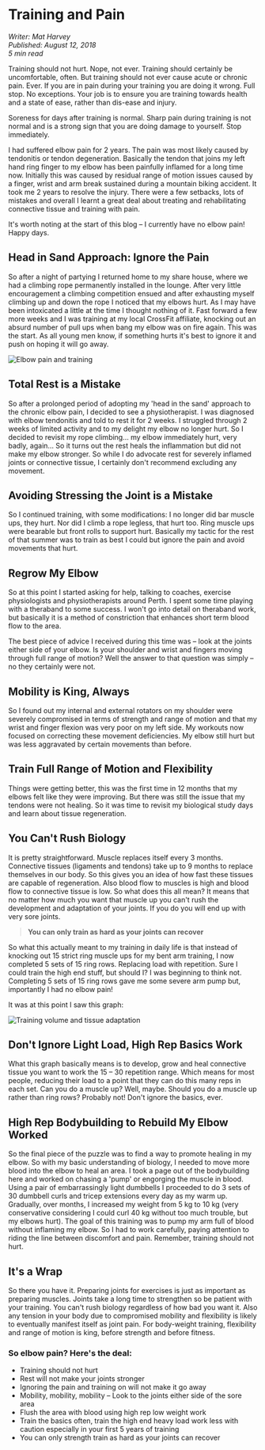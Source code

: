 # Training and Pain

*Writer: Mat Harvey*  
*Published: August 12, 2018*  
*5 min read*

Training should not hurt. Nope, not ever. Training should certainly be uncomfortable, often. But training should not ever cause acute or chronic pain. Ever. If you are in pain during your training you are doing it wrong. Full stop. No exceptions. Your job is to ensure you are training towards health and a state of ease, rather than dis-ease and injury.

Soreness for days after training is normal. Sharp pain during training is not normal and is a strong sign that you are doing damage to yourself. Stop immediately.

I had suffered elbow pain for 2 years. The pain was most likely caused by tendonitis or tendon degeneration. Basically the tendon that joins my left hand ring finger to my elbow has been painfully inflamed for a long time now. Initially this was caused by residual range of motion issues caused by a finger, wrist and arm break sustained during a mountain biking accident. It took me 2 years to resolve the injury. There were a few setbacks, lots of mistakes and overall I learnt a great deal about treating and rehabilitating connective tissue and training with pain.

It's worth noting at the start of this blog – I currently have no elbow pain! Happy days.

## Head in Sand Approach: Ignore the Pain

So after a night of partying I returned home to my share house, where we had a climbing rope permanently installed in the lounge. After very little encouragement a climbing competition ensued and after exhausting myself climbing up and down the rope I noticed that my elbows hurt. As I may have been intoxicated a little at the time I thought nothing of it. Fast forward a few more weeks and I was training at my local CrossFit affiliate, knocking out an absurd number of pull ups when bang my elbow was on fire again. This was the start. As all young men know, if something hurts it's best to ignore it and push on hoping it will go away.

![Elbow pain and training](/blogs/trainingandpain/7232a3_25e94771b1354afa9c299724982bbd0a~mv2.avif)

## Total Rest is a Mistake

So after a prolonged period of adopting my 'head in the sand' approach to the chronic elbow pain, I decided to see a physiotherapist. I was diagnosed with elbow tendonitis and told to rest it for 2 weeks. I struggled through 2 weeks of limited activity and to my delight my elbow no longer hurt. So I decided to revisit my rope climbing… my elbow immediately hurt, very badly, again… So it turns out the rest heals the inflammation but did not make my elbow stronger. So while I do advocate rest for severely inflamed joints or connective tissue, I certainly don't recommend excluding any movement.

## Avoiding Stressing the Joint is a Mistake

So I continued training, with some modifications: I no longer did bar muscle ups, they hurt. Nor did I climb a rope legless, that hurt too. Ring muscle ups were bearable but front rolls to support hurt. Basically my tactic for the rest of that summer was to train as best I could but ignore the pain and avoid movements that hurt.

## Regrow My Elbow

So at this point I started asking for help, talking to coaches, exercise physiologists and physiotherapists around Perth. I spent some time playing with a theraband to some success. I won't go into detail on theraband work, but basically it is a method of constriction that enhances short term blood flow to the area.

The best piece of advice I received during this time was – look at the joints either side of your elbow. Is your shoulder and wrist and fingers moving through full range of motion? Well the answer to that question was simply – no they certainly were not.

## Mobility is King, Always

So I found out my internal and external rotators on my shoulder were severely compromised in terms of strength and range of motion and that my wrist and finger flexion was very poor on my left side. My workouts now focused on correcting these movement deficiencies. My elbow still hurt but was less aggravated by certain movements than before.

## Train Full Range of Motion and Flexibility

Things were getting better, this was the first time in 12 months that my elbows felt like they were improving. But there was still the issue that my tendons were not healing. So it was time to revisit my biological study days and learn about tissue regeneration.

## You Can't Rush Biology

It is pretty straightforward. Muscle replaces itself every 3 months. Connective tissues (ligaments and tendons) take up to 9 months to replace themselves in our body. So this gives you an idea of how fast these tissues are capable of regeneration. Also blood flow to muscles is high and blood flow to connective tissue is low. So what does this all mean? It means that no matter how much you want that muscle up you can't rush the development and adaptation of your joints. If you do you will end up with very sore joints.

> **You can only train as hard as your joints can recover**

So what this actually meant to my training in daily life is that instead of knocking out 15 strict ring muscle ups for my bent arm training, I now completed 5 sets of 15 ring rows. Replacing load with repetition. Sure I could train the high end stuff, but should I? I was beginning to think not. Completing 5 sets of 15 ring rows gave me some severe arm pump but, importantly I had no elbow pain!

It was at this point I saw this graph:

![Training volume and tissue adaptation](/blogs/trainingandpain/7232a3_51138d685fc94ee6b00dbb00cb4dff39~mv2.avif)

## Don't Ignore Light Load, High Rep Basics Work

What this graph basically means is to develop, grow and heal connective tissue you want to work the 15 – 30 repetition range. Which means for most people, reducing their load to a point that they can do this many reps in each set. Can you do a muscle up? Well, maybe. Should you do a muscle up rather than ring rows? Probably not! Don't ignore the basics, ever.

## High Rep Bodybuilding to Rebuild My Elbow Worked

So the final piece of the puzzle was to find a way to promote healing in my elbow. So with my basic understanding of biology, I needed to move more blood into the elbow to heal an area. I took a page out of the bodybuilding here and worked on chasing a 'pump' or engorging the muscle in blood. Using a pair of embarrassingly light dumbbells I proceeded to do 3 sets of 30 dumbbell curls and tricep extensions every day as my warm up. Gradually, over months, I increased my weight from 5 kg to 10 kg (very conservative considering I could curl 40 kg without too much trouble, but my elbows hurt). The goal of this training was to pump my arm full of blood without inflaming my elbow. So I had to work carefully, paying attention to riding the line between discomfort and pain. Remember, training should not hurt.

## It's a Wrap

So there you have it. Preparing joints for exercises is just as important as preparing muscles. Joints take a long time to strengthen so be patient with your training. You can't rush biology regardless of how bad you want it. Also any tension in your body due to compromised mobility and flexibility is likely to eventually manifest itself as joint pain. For body-weight training, flexibility and range of motion is king, before strength and before fitness.

### So elbow pain? Here's the deal:

- Training should not hurt
- Rest will not make your joints stronger
- Ignoring the pain and training on will not make it go away
- Mobility, mobility, mobility – Look to the joints either side of the sore area
- Flush the area with blood using high rep low weight work
- Train the basics often, train the high end heavy load work less with caution especially in your first 5 years of training
- You can only strength train as hard as your joints can recover